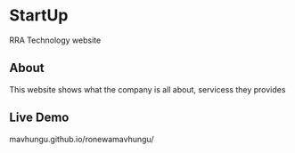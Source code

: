 # StartUp
RRA Technology website

## About
This website shows what the company is all about, servicess they provides

## Live Demo
 mavhungu.github.io/ronewamavhungu/
